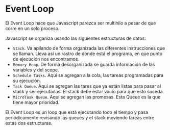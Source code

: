 # Event Loop

El Event Loop hace que Javascript parezca ser multihilo a pesar de que corre en un solo proceso.

Javascript se organiza usando las siguientes estructuras de datos:

- `Stack`. Va apilando de forma organizada las diferentes instrucciones que se llaman. Lleva así un rastro de dónde está el programa, en que punto de ejecución nos encontramos.
- `Memory Heap`. De forma desorganizada se guarda información de las variables y del scope.
- `Schedule Tasks`. Aquí se agregan a la cola, las tareas programadas para su ejecución.
- `Task Queue`. Aquí se agregan las tares que ya están listas para pasar al stack y ser ejecutadas. El stack debe estar vacío para que esto suceda.
- `MicroTask Queue`. Aquí se agregan las promesas. Esta Queue es la que tiene mayor prioridad.

El Event Loop es un loop que está ejecutando todo el tiempo y pasa periódicamente revisando las queues y el stack moviendo tareas entre estas dos estructuras.